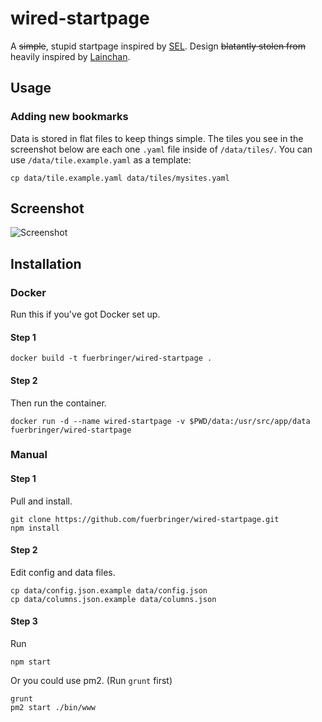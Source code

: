 # wired-startpage

A ~~simple~~, stupid startpage inspired by [SEL](https://en.wikipedia.org/wiki/Serial_Experiments_Lain). Design ~~blatantly stolen from~~ heavily inspired by [Lainchan](https://lainchan.org).

## Usage

### Adding new bookmarks

Data is stored in flat files to keep things simple. The tiles you see in the screenshot below are each one `.yaml` file inside of `/data/tiles/`. You can use `/data/tile.example.yaml` as a template:

```cp data/tile.example.yaml data/tiles/mysites.yaml```

## Screenshot

![Screenshot](https://raw.githubusercontent.com/fuerbringer/wired-startpage/master/screenshot.png)

## Installation

### Docker

Run this if you've got Docker set up.

#### Step 1

```
docker build -t fuerbringer/wired-startpage .
```

#### Step 2

Then run the container.

```
docker run -d --name wired-startpage -v $PWD/data:/usr/src/app/data fuerbringer/wired-startpage
```


### Manual

#### Step 1

Pull and install.

```
git clone https://github.com/fuerbringer/wired-startpage.git
npm install
```

#### Step 2

Edit config and data files.

```
cp data/config.json.example data/config.json
cp data/columns.json.example data/columns.json
```

#### Step 3

Run

```
npm start
```

Or you could use pm2. (Run `grunt` first)

```
grunt
pm2 start ./bin/www
```
